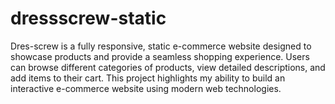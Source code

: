 # dressscrew-static
Dres-screw is a fully responsive, static e-commerce website designed to showcase products and provide a seamless shopping experience. Users can browse different categories of products, view detailed descriptions, and add items to their cart. This project highlights my ability to build an interactive e-commerce website using modern web technologies.
